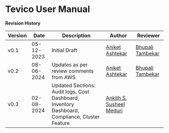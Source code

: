 # **Tevico User Manual** 

**Revision History**

| Version | Date | Description | Author | Reviewer |
| ----- | ----- | ----- | ----- | ----- |
| v0.1 | 05-12-2023 | Initial Draft | [Aniket Ashtekar](mailto:aniket.ashtekar@comprinno.net) | [Bhupali Tambekar](mailto:bhupali.tambekar@comprinno.net) |
| v0.2 | 08-06-2024 | Updates as per review comments from AWS  | [Aniket Ashtekar](mailto:aniket.ashtekar@comprinno.net) | [Bhupali Tambekar](mailto:bhupali.tambekar@comprinno.net) |
| v0.3 | 02-08-2024 | Updated Sections: Audit logs, Cost Dashboard, Inventory Dashboard, Compliance, Cluster Feature | [Ankith S](mailto:ankith.s@comprinno.net), [Susheel Meduri](mailto:susheel.meduri@comprinno.net) |  |
